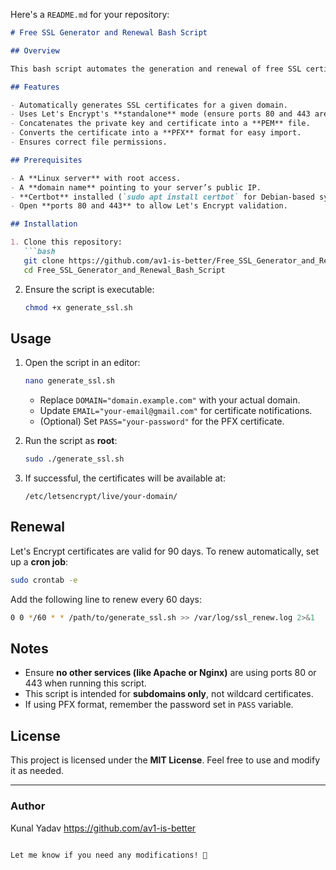 Here's a `README.md` for your repository:  

```md
# Free SSL Generator and Renewal Bash Script

## Overview

This bash script automates the generation and renewal of free SSL certificates using **Let's Encrypt (Certbot)**. It ensures your website has valid, secure HTTPS encryption by generating **PEM** and **PFX** certificate formats.

## Features

- Automatically generates SSL certificates for a given domain.
- Uses Let's Encrypt's **standalone** mode (ensure ports 80 and 443 are available).
- Concatenates the private key and certificate into a **PEM** file.
- Converts the certificate into a **PFX** format for easy import.
- Ensures correct file permissions.

## Prerequisites

- A **Linux server** with root access.
- A **domain name** pointing to your server’s public IP.
- **Certbot** installed (`sudo apt install certbot` for Debian-based systems).
- Open **ports 80 and 443** to allow Let's Encrypt validation.

## Installation

1. Clone this repository:
   ```bash
   git clone https://github.com/av1-is-better/Free_SSL_Generator_and_Renewal_Bash_Script.git
   cd Free_SSL_Generator_and_Renewal_Bash_Script
   ```

2. Ensure the script is executable:
   ```bash
   chmod +x generate_ssl.sh
   ```

## Usage

1. Open the script in an editor:
   ```bash
   nano generate_ssl.sh
   ```
   - Replace `DOMAIN="domain.example.com"` with your actual domain.
   - Update `EMAIL="your-email@gmail.com"` for certificate notifications.
   - (Optional) Set `PASS="your-password"` for the PFX certificate.

2. Run the script as **root**:
   ```bash
   sudo ./generate_ssl.sh
   ```

3. If successful, the certificates will be available at:
   ```
   /etc/letsencrypt/live/your-domain/
   ```

## Renewal

Let's Encrypt certificates are valid for 90 days. To renew automatically, set up a **cron job**:
```bash
sudo crontab -e
```
Add the following line to renew every 60 days:
```bash
0 0 */60 * * /path/to/generate_ssl.sh >> /var/log/ssl_renew.log 2>&1
```

## Notes

- Ensure **no other services (like Apache or Nginx)** are using ports 80 or 443 when running this script.
- This script is intended for **subdomains only**, not wildcard certificates.
- If using PFX format, remember the password set in `PASS` variable.

## License

This project is licensed under the **MIT License**. Feel free to use and modify it as needed.

---

### Author

Kunal Yadav
https://github.com/av1-is-better  
```

Let me know if you need any modifications! 🚀